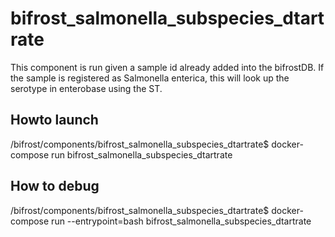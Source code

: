 # bifrost_salmonella_subspecies_dtartrate

This component is run given a sample id already added into the bifrostDB. If the sample is registered as Salmonella enterica, this will look up the serotype in enterobase using the ST.

## Howto launch
  /bifrost/components/bifrost_salmonella_subspecies_dtartrate$ docker-compose run bifrost_salmonella_subspecies_dtartrate
## How to debug
  /bifrost/components/bifrost_salmonella_subspecies_dtartrate$ docker-compose run --entrypoint=bash bifrost_salmonella_subspecies_dtartrate
